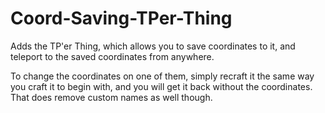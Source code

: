 # Coord-Saving-TPer-Thing
Adds the TP'er Thing, which allows you to save coordinates to it, and teleport to the saved coordinates from anywhere.

To change the coordinates on one of them, simply recraft it the same way you craft it to begin with, and you will get it back without the coordinates.  
That does remove custom names as well though.

